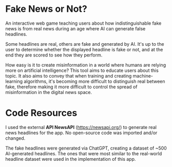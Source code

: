 # Fake News or Not?
 An interactive web game teaching users about how indistinguishable fake news is from real news during an age where AI can generate false headlines.
 
Some headlines are real, others are fake and generated by AI. It's up to the user to determine whether the displayed headline is fake or not, and at the end they are scored to see how they perform.

How easy is it to create misinformation in a world where humans are relying more on artificial intelligence? This tool aims to educate users about this topic. It also aims to convey that when training and creating machine-learning algorithms, it's becoming more difficult to distinguish real between fake, therefore making it more difficult to control the spread of misinformation in the digital news space.

# Code Resources
I used the external **API NewsAPI** (https://newsapi.org/) to generate real news headlines for the app. No open-source code was imported and/or changed.

The fake headlines were generated via ChatGPT, creating a dataset of ~500 AI-generated headlines. The ones that were most similar to the real-world headline dataset were used in the implementation of this app.
